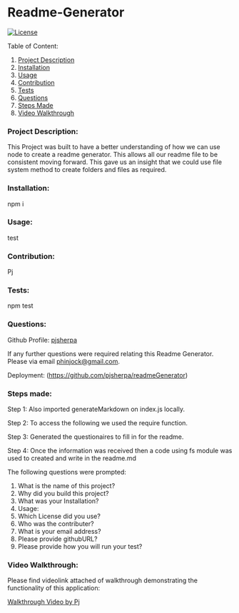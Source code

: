 # Readme-Generator

[![License](https://img.shields.io/badge/license-mit-blue.svg)
](https://opensource.org/licenses/mit)

Table of Content:

1. [Project Description](#Project-Description)
2. [Installation](#Installation)
3. [Usage](#Usage)
4. [Contribution](#Contribution)
5. [Tests](#Tests)
6. [Questions](#Questions)
7. [Steps Made](#Steps-Made)
8. [Video Walkthrough](#Video-Walkthrough)

### Project Description:

This Project was built to have a better understanding of how we can use node to create a readme generator. This allows all our readme file to be consistent moving forward. This gave us an insight that we could use file system method to create folders and files as required.

### Installation:

npm i

### Usage:

test

### Contribution:

Pj

### Tests:

npm test

### Questions:

Github Profile:
[pjsherpa](https://github.com/pjsherpa)

If any further questions were required relating this Readme Generator.
Please via email phinjock@gmail.com.

Deployment:
(https://github.com/pjsherpa/readmeGenerator)

### Steps made:

Step 1: Also imported generateMarkdown on index.js locally.

Step 2: To access the following we used the require function.

Step 3: Generated the questionaires to fill in for the readme.

Step 4: Once the information was received then a code using fs module was used to created and write in the readme.md

The following questions were prompted:

1. What is the name of this project?
2. Why did you build this project?
3. What was your Installation?
4. Usage:
5. Which License did you use?
6. Who was the contributer?
7. What is your email address?
8. Please provide githubURL?
9. Please provide how you will run your test?

### Video Walkthrough:

Please find videolink attached of walkthrough demonstrating the functionality of this application:

[Walkthrough Video by Pj](https://drive.google.com/file/d/1qRblZfPNMCtedfXHj1SA9C9JIaqw1Lpb/view)

